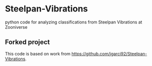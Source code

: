 # Steelpan-Vibrations
python code for analyzing classifications from Steelpan Vibrations at Zooniverse

## Forked project
This code is based on work from <https://github.com/jgarci92/Steelpan-Vibrations>.
